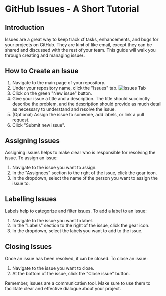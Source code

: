 
# GitHub Issues - A Short Tutorial

## Introduction

Issues are a great way to keep track of tasks, enhancements, and bugs for your projects on GitHub. They are kind of like email, except they can be shared and discussed with the rest of your team. This guide will walk you through creating and managing issues.

## How to Create an Issue

1. Navigate to the main page of your repository.
2. Under your repository name, click the "Issues" tab.
![Issues Tab](https://docs.github.com/assets/images/help/repository/repo-tab-issues.png)
3. Click on the green "New issue" button.
4. Give your issue a title and a description. The title should succinctly describe the problem, and the description should provide as much detail as necessary to understand and resolve the issue.
5. (Optional) Assign the issue to someone, add labels, or link a pull request.
6. Click "Submit new issue".

## Assigning Issues

Assigning issues helps to make clear who is responsible for resolving the issue. To assign an issue:

1. Navigate to the issue you want to assign.
2. In the "Assignees" section to the right of the issue, click the gear icon.
3. In the dropdown, select the name of the person you want to assign the issue to.

## Labelling Issues

Labels help to categorize and filter issues. To add a label to an issue:

1. Navigate to the issue you want to label.
2. In the "Labels" section to the right of the issue, click the gear icon.
3. In the dropdown, select the labels you want to add to the issue.

## Closing Issues

Once an issue has been resolved, it can be closed. To close an issue:

1. Navigate to the issue you want to close.
2. At the bottom of the issue, click the "Close issue" button.

Remember, issues are a communication tool. Make sure to use them to facilitate clear and effective dialogue about your project.

